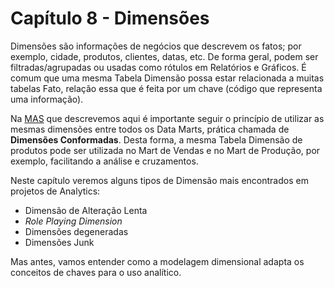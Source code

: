 # Capítulo 8 - Dimensões

Dimensões  são informações de negócios que descrevem os fatos; por exemplo,  cidade, produtos, clientes, datas, etc. De forma geral, podem ser filtradas/agrupadas ou usadas como rótulos em Relatórios e Gráficos.  É comum que uma mesma Tabela Dimensão possa estar relacionada a muitas tabelas Fato, relação essa que é feita por um chave (código que representa uma informação).

Na [MAS]() que descrevemos aqui é importante seguir o princípio de utilizar as mesmas dimensões entre todos os Data Marts, prática chamada de **Dimensões Conformadas**. Desta forma, a mesma Tabela Dimensão de produtos pode ser utilizada no Mart de Vendas e no Mart de Produção, por exemplo, facilitando a análise e cruzamentos.

Neste capítulo veremos alguns tipos de Dimensão mais encontrados em projetos de Analytics:

* Dimensão de Alteração Lenta
* *Role Playing Dimension*
* Dimensões degeneradas
* Dimensões Junk

Mas antes, vamos entender como a modelagem dimensional adapta os conceitos de chaves para o uso analítico.
